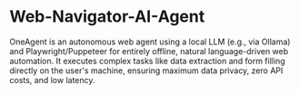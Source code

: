 # Web-Navigator-AI-Agent
OneAgent is an autonomous web agent using a local LLM (e.g., via Ollama) and Playwright/Puppeteer for entirely offline, natural language-driven web automation. It executes complex tasks like data extraction and form filling directly on the user's machine, ensuring maximum data privacy, zero API costs, and low latency.
